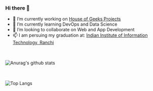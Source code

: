 ### Hi there 👋

- 🔭 I’m currently working on [House of Geeks Projects](https://github.com/houseofgeeks)
- 🌱 I’m currently learning DevOps and Data Science
- 👯 I’m looking to collaborate on Web and App Development
- 📫 I am persuing my graduation at: [Indian Institute of Information Technology, Ranchi](iiitranchi.ac.in)

<br><br>
![Anurag's github stats](https://github-readme-stats.vercel.app/api?username=prskid1000&show_icons=true&theme=radical)

<br><br>
![Top Langs](https://github-readme-stats.vercel.app/api/top-langs/?username=prskid1000&show_icons=true&theme=radical&langs_count=20)

